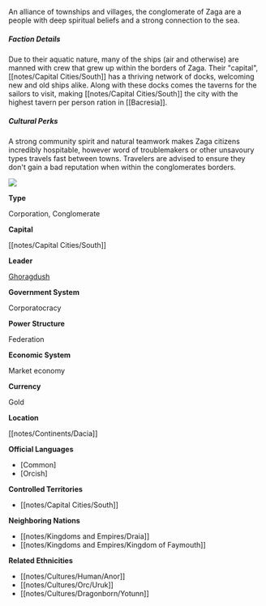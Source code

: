 An alliance of townships and villages, the conglomerate of Zaga are a people with deep spiritual beliefs and a strong connection to the sea.  

##### Faction Details

Due to their aquatic nature, many of the ships (air and otherwise) are manned with crew that grew up within the borders of Zaga. Their "capital", [[notes/Capital Cities/South]] has a thriving network of docks, welcoming new and old ships alike. Along with these docks comes the taverns for the sailors to visit, making [[notes/Capital Cities/South]] the city with the highest tavern per person ration in [[Bacresia]].  

##### Cultural Perks

A strong community spirit and natural teamwork makes Zaga citizens incredibly hospitable, however word of troublemakers or other unsavoury types travels fast between towns. Travelers are advised to ensure they don't gain a bad reputation when within the conglomerates borders.

![](assets/Zaga.jpg)

**Type**

Corporation, Conglomerate

**Capital**

[[notes/Capital Cities/South]]

**Leader**

[Ghoragdush](/w/the-world-of-bacresia-oszero/a/ghoragdush-person)

**Government System**

Corporatocracy

**Power Structure**

Federation

**Economic System**

Market economy

**Currency**

Gold

**Location**

[[notes/Continents/Dacia]]

**Official Languages**

*   [Common]
*   [Orcish]

**Controlled Territories**

*   [[notes/Capital Cities/South]]

**Neighboring Nations**

*   [[notes/Kingdoms and Empires/Draia]]
*   [[notes/Kingdoms and Empires/Kingdom of Faymouth]]

**Related Ethnicities**

*   [[notes/Cultures/Human/Anor]]
*   [[notes/Cultures/Orc/Uruk]]
*   [[notes/Cultures/Dragonborn/Yotunn]]